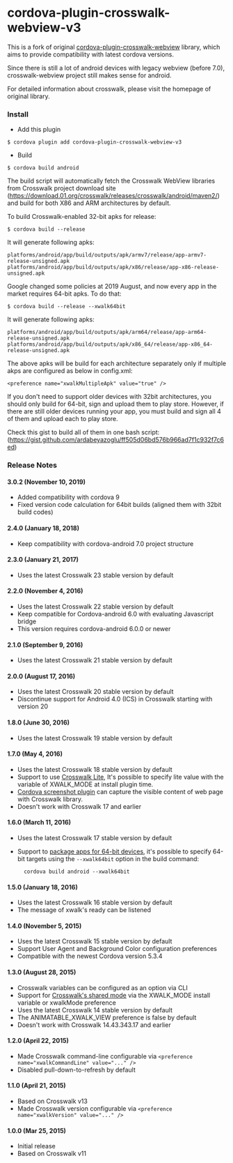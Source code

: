# cordova-plugin-crosswalk-webview-v3

This is a fork of original [cordova-plugin-crosswalk-webview](https://github.com/crosswalk-project/cordova-plugin-crosswalk-webview) library, which aims to provide compatibility with latest cordova versions.

Since there is still a lot of android devices with legacy webview (before 7.0), crosswalk-webview project still makes sense for android. 

For detailed information about crosswalk, please visit the homepage of original library. 


### Install

* Add this plugin

```
$ cordova plugin add cordova-plugin-crosswalk-webview-v3
```

* Build
```
$ cordova build android
```
The build script will automatically fetch the Crosswalk WebView libraries from Crosswalk project download site (https://download.01.org/crosswalk/releases/crosswalk/android/maven2/) and build for both X86 and ARM architectures by default.


To build Crosswalk-enabled 32-bit apks for release:

    $ cordova build --release

It will generate following apks:

```
platforms/android/app/build/outputs/apk/armv7/release/app-armv7-release-unsigned.apk
platforms/android/app/build/outputs/apk/x86/release/app-x86-release-unsigned.apk
```

Google changed some policies at 2019 August, and now every app in the market requires 64-bit apks. To do that:

    $ cordova build --release --xwalk64bit

It will generate following apks:

```
platforms/android/app/build/outputs/apk/arm64/release/app-arm64-release-unsigned.apk
platforms/android/app/build/outputs/apk/x86_64/release/app-x86_64-release-unsigned.apk
```

The above apks will be build for each architecture separately only if multiple akps are configured as below in config.xml:

```
<preference name="xwalkMultipleApk" value="true" />
```

If you don't need to support older devices with 32bit architectures, you should only build for 64-bit, sign and upload them to play store.
However, if there are still older devices running your app, you must build and sign all 4 of them and upload each to play store.

Check this gist to build all of them in one bash script: (<https://gist.github.com/ardabeyazoglu/ff505d06bd576b966ad7f1c932f7c6ed>)

### Release Notes

#### 3.0.2 (November 10, 2019)
* Added compatibility with cordova 9
* Fixed version code calculation for 64bit builds (aligned them with 32bit build codes)

#### 2.4.0 (January 18, 2018)
* Keep compatibility with cordova-android 7.0 project structure

#### 2.3.0 (January 21, 2017)
* Uses the latest Crosswalk 23 stable version by default

#### 2.2.0 (November 4, 2016)
* Uses the latest Crosswalk 22 stable version by default
* Keep compatible for Cordova-android 6.0 with evaluating Javascript bridge
* This version requires cordova-android 6.0.0 or newer

#### 2.1.0 (September 9, 2016)
* Uses the latest Crosswalk 21 stable version by default

#### 2.0.0 (August 17, 2016)
* Uses the latest Crosswalk 20 stable version by default
* Discontinue support for Android 4.0 (ICS) in Crosswalk starting with version 20

#### 1.8.0 (June 30, 2016)
* Uses the latest Crosswalk 19 stable version by default

#### 1.7.0 (May 4, 2016)
* Uses the latest Crosswalk 18 stable version by default
* Support to use [Crosswalk Lite](https://crosswalk-project.org/documentation/crosswalk_lite.html), It's possible to specify lite value with the variable of XWALK_MODE at install plugin time.
* [Cordova screenshot plugin](https://github.com/gitawego/cordova-screenshot.git) can capture the visible content of web page with Crosswalk library.
* Doesn't work with Crosswalk 17 and earlier

#### 1.6.0 (March 11, 2016)
* Uses the latest Crosswalk 17 stable version by default
* Support to [package apps for 64-bit devices](https://crosswalk-project.org/documentation/android/android_64bit.html), it's possible to specify 64-bit targets using the `--xwalk64bit` option in the build command:

        cordova build android --xwalk64bit

#### 1.5.0 (January 18, 2016)
* Uses the latest Crosswalk 16 stable version by default
* The message of xwalk's ready can be listened

#### 1.4.0 (November 5, 2015)
* Uses the latest Crosswalk 15 stable version by default
* Support User Agent and Background Color configuration preferences
* Compatible with the newest Cordova version 5.3.4

#### 1.3.0 (August 28, 2015)
* Crosswalk variables can be configured as an option via CLI
* Support for [Crosswalk's shared mode](https://crosswalk-project.org/documentation/shared_mode.html) via the XWALK_MODE install variable or xwalkMode preference
* Uses the latest Crosswalk 14 stable version by default
* The ANIMATABLE_XWALK_VIEW preference is false by default
* Doesn't work with Crosswalk 14.43.343.17 and earlier

#### 1.2.0 (April 22, 2015)
* Made Crosswalk command-line configurable via `<preference name="xwalkCommandLine" value="..." />`
* Disabled pull-down-to-refresh by default

#### 1.1.0 (April 21, 2015)
* Based on Crosswalk v13
* Made Crosswalk version configurable via `<preference name="xwalkVersion" value="..." />`

#### 1.0.0 (Mar 25, 2015)
* Initial release
* Based on Crosswalk v11
